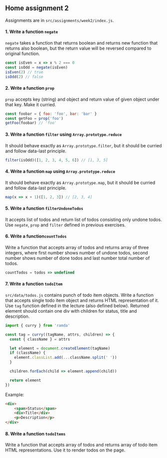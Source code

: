 ## Home assignment 2

Assignments are in `src/assignments/week2/index.js`. 

#### 1. Write a function `negate` 
`negate` takes a function that returns boolean and returns new function that returns also boolean,
but the return value will be reversed compared to original function.

```javascript
const isEven = x => x % 2 === 0
const isOdd = negate(isEven)
isEven(2) // true
isOdd(2) // false 
```

#### 2. Write a function `prop`
`prop` accepts key (string) and object and return value of given object under that key. Make it curried.

```javascript
const foobar = { foo: 'foo', bar: 'bar' }
const getFoo = prop('foo')
getFoo(foobar) // 'foo'
```

#### 3. Write a function `filter` using `Array.prototype.reduce`
It should behave exactly as `Array.prototype.filter`, but it should be curried and follow data-last principle.

```javascript
filter(isOdd)([1, 2, 3, 4, 5, 6]) // [1, 3, 5]
```

#### 4. Write a function `map` using `Array.prototype.reduce`
It should behave exactly as `Array.prototype.map`, but it should be curried and follow data-last principle.

```javascript
map(x => x + 1)([1, 2, 3]) // [2, 3, 4]
```

#### 5. Write a function `filterUndoneTodos`
It accepts list of todos and return list of todos consisting only undone todos.
Use `negate`, `prop` and `filter` defined in previous exercises.

#### 6. Write a function`countTodos`
Write a function that accepts array of todos and returns array of three integers,
where first number shows number of undone todos, second number shows number of done todos and last number total number of todos.

```javascript
countTodos = todos => undefined
```

#### 7. Write a function `todoItem`
`src/data/todos.js` contains punch of todo item objects.
Write a function that accepts single todo item object and returns HTML representation of it.
Use `tag` function defined in the lecture (also defined below).
Returned element should contain one div with children for status, title and description.

```javascript
import { curry } from 'ramda'

const tag = curry((tagName, attrs, children) => {
  const { className } = attrs

  let element = document.createElement(tagName)
  if (className) {
    element.classList.add(...className.split(' '))
  }

  children.forEach(child => element.append(child))

  return element
})
```

Example:
```html
<div>
	<span>Status</span>
	<div>Title</div>
	<p>Description</p>
</div>
``` 

#### 8. Write a function `todoItems`
Write a function that accepts array of todos and returns array of todo item HTML representations.
Use it to render todos on the page.

<!--stackedit_data:
eyJoaXN0b3J5IjpbNTQ2NzIzNjYxLDM5MDk2NTg3Ml19
-->